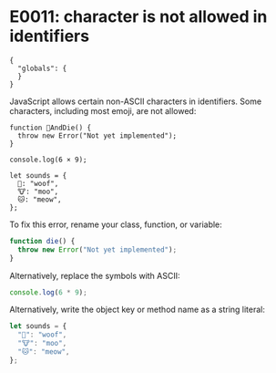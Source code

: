 # E0011: character is not allowed in identifiers

```config-for-examples
{
  "globals": {
  }
}
```

JavaScript allows certain non-ASCII characters in identifiers. Some characters,
including most emoji, are not allowed:

```javascript-ignoring-extra-errors
function 💩AndDie() {
  throw new Error("Not yet implemented");
}

console.log(6 × 9);

let sounds = {
  🐶: "woof",
  🐮: "moo",
  🐱: "meow",
};
```

To fix this error, rename your class, function, or variable:

```javascript
function die() {
  throw new Error("Not yet implemented");
}
```

Alternatively, replace the symbols with ASCII:

```javascript
console.log(6 * 9);
```

Alternatively, write the object key or method name as a string literal:

```javascript
let sounds = {
  "🐶": "woof",
  "🐮": "moo",
  "🐱": "meow",
};
```
